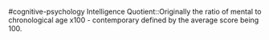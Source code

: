 #cognitive-psychology 
Intelligence Quotient::Originally the ratio of mental to chronological age x100 - contemporary defined by the average score being 100.